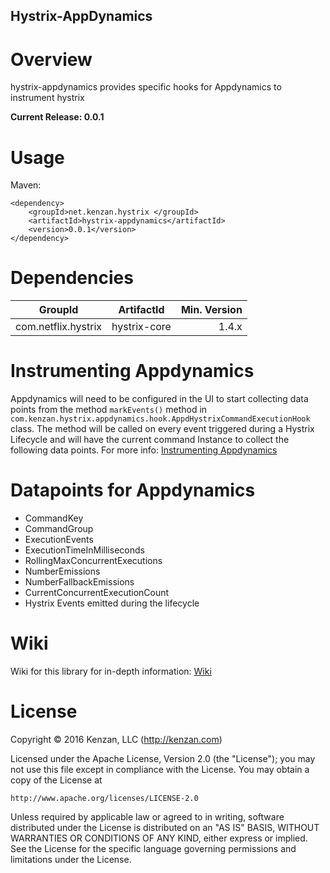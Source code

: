 ## Hystrix-AppDynamics


# Overview
hystrix-appdynamics provides specific hooks for Appdynamics to instrument hystrix

**Current Release: 0.0.1**

# Usage
Maven:

```
<dependency>    
    <groupId>net.kenzan.hystrix </groupId>
	<artifactId>hystrix-appdynamics</artifactId>
	<version>0.0.1</version>
</dependency> 
```
# Dependencies
| GroupId   | ArtifactId    | Min. Version |
| --------- |:-------------:| ------------:|
| com.netflix.hystrix |  hystrix-core   |  1.4.x  |

# Instrumenting Appdynamics
Appdynamics will need to be configured in the UI to start collecting data points from the method ```markEvents()``` method in ```com.kenzan.hystrix.appdynamics.hook.AppdHystrixCommandExecutionHook``` class. The method will be called on every event triggered during a Hystrix Lifecycle and will have the current command Instance to collect the following data points. For more info: [Instrumenting Appdynamics](https://github.com/kenzanmedia/hystrix-appdynamics/wiki/Instrumenting-Appdynamics#how-to-setup-appdynamics-to-collect-the-hystrix-data)

# Datapoints for Appdynamics
- CommandKey
- CommandGroup
- ExecutionEvents
- ExecutionTimeInMilliseconds
- RollingMaxConcurrentExecutions
- NumberEmissions
- NumberFallbackEmissions
- CurrentConcurrentExecutionCount
- Hystrix Events emitted during the lifecycle

# Wiki
Wiki for this library for in-depth information: [Wiki](https://github.com/kenzanmedia/hystrix-appdynamics/wiki)

# License
Copyright © 2016 Kenzan, LLC (http://kenzan.com)

Licensed under the Apache License, Version 2.0 (the "License");
you may not use this file except in compliance with the License.
You may obtain a copy of the License at

    http://www.apache.org/licenses/LICENSE-2.0

Unless required by applicable law or agreed to in writing, software
distributed under the License is distributed on an "AS IS" BASIS,
WITHOUT WARRANTIES OR CONDITIONS OF ANY KIND, either express or implied.
See the License for the specific language governing permissions and
limitations under the License.